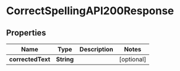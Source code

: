 

# CorrectSpellingAPI200Response


## Properties

| Name | Type | Description | Notes |
|------------ | ------------- | ------------- | -------------|
|**correctedText** | **String** |  |  [optional] |



